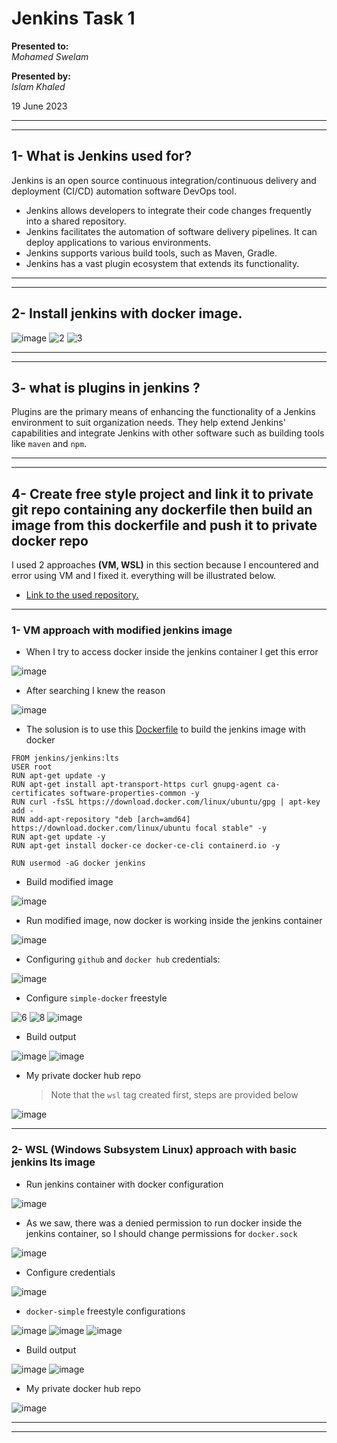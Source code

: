 # Jenkins Task 1

**Presented to:**    
_Mohamed Swelam_    

**Presented by:**   
_Islam Khaled_    

19 June 2023

-----------------------------------------
-----------------------------------------
## 1- What is Jenkins used for?

Jenkins is an open source continuous integration/continuous delivery and 
deployment (CI/CD) automation software DevOps tool.    
- Jenkins allows developers to integrate their code changes frequently into a shared repository.
- Jenkins facilitates the automation of software delivery pipelines. It can deploy applications to various environments.
- Jenkins supports various build tools, such as Maven, Gradle.
- Jenkins has a vast plugin ecosystem that extends its functionality. 

-----------------------------------------
-----------------------------------------
## 2- Install jenkins with docker image.

![image](https://github.com/eslamkhaled560/Sprints-Tasks/assets/54172897/e4694e49-3db5-4db3-8da8-b26277edea42)
![2](https://github.com/eslamkhaled560/Sprints-Tasks/assets/54172897/d3eb487d-5d65-45b7-b366-946ff5cac758)
![3](https://github.com/eslamkhaled560/Sprints-Tasks/assets/54172897/b46d1284-fb36-4c31-934c-61229c188686)

-----------------------------------------
-----------------------------------------
## 3- what is plugins in jenkins ?

Plugins are the primary means of enhancing the functionality of a Jenkins 
environment to suit organization needs. They help extend 
Jenkins' capabilities and integrate Jenkins with other software such as building tools
like ```maven``` and ```npm```.

-----------------------------------------
-----------------------------------------
## 4- Create free style project and link it to private git repo containing any dockerfile then build an image from this dockerfile and push it to private docker repo

I used 2 approaches __(VM, WSL)__ in this section because I encountered and error using VM and I fixed it. everything will be illustrated below.

- [Link to the used repository.](https://github.com/ianmiell/simple-dockerfile)

-----------------------------------------
### 1- VM approach with modified jenkins image

- When I try to access docker inside the jenkins container I get this error

![image](https://github.com/eslamkhaled560/Sprints-Tasks/assets/54172897/21e0e6d3-9926-431a-9656-65409b0a0925)

- After searching I knew the reason

![image](https://github.com/eslamkhaled560/Sprints-Tasks/assets/54172897/5dfe6fc4-446a-466f-ad02-6a94fea0f174)

- The solusion is to use this [Dockerfile](https://github.com/eslamkhaled560/Sprints-Tasks/blob/main/13-%20Jenkins/1-%20Simple%20docker%20task/Dockerfile) to build the jenkins image with docker
```
FROM jenkins/jenkins:lts
USER root
RUN apt-get update -y
RUN apt-get install apt-transport-https curl gnupg-agent ca-certificates software-properties-common -y
RUN curl -fsSL https://download.docker.com/linux/ubuntu/gpg | apt-key add -
RUN add-apt-repository "deb [arch=amd64] https://download.docker.com/linux/ubuntu focal stable" -y
RUN apt-get update -y
RUN apt-get install docker-ce docker-ce-cli containerd.io -y

RUN usermod -aG docker jenkins
```
- Build modified image

![image](https://github.com/eslamkhaled560/Sprints-Tasks/assets/54172897/6e379c72-3a45-4b3c-9017-ae3aa0e839a0)

- Run modified image, now docker is working inside the jenkins container

![image](https://github.com/eslamkhaled560/Sprints-Tasks/assets/54172897/49e5de8c-fc99-4a70-81f7-2fcf46da6c10)

- Configuring ```github``` and ```docker hub``` credentials:

![image](https://github.com/eslamkhaled560/Sprints-Tasks/assets/54172897/324fce43-8bf8-4239-9b93-d9c0be4a253f)

- Configure ```simple-docker``` freestyle

![6](https://github.com/eslamkhaled560/Sprints-Tasks/assets/54172897/1b8dc362-d7e8-42ed-b1c8-3e6db989b6c3)
![8](https://github.com/eslamkhaled560/Sprints-Tasks/assets/54172897/23712649-dd3a-4ad1-a670-85f984abcdc9)
![image](https://github.com/eslamkhaled560/Sprints-Tasks/assets/54172897/38bd2116-1a28-4fa5-9874-3b5121fc97c8)

- Build output

![image](https://github.com/eslamkhaled560/Sprints-Tasks/assets/54172897/c674da41-ac69-4041-943d-bad9b22984e8)
![image](https://github.com/eslamkhaled560/Sprints-Tasks/assets/54172897/15a73f51-8c51-4f8e-9f04-1896940aadcf)

- My private docker hub repo 
  > Note that the ```wsl``` tag created first, steps are provided below

![image](https://github.com/eslamkhaled560/Sprints-Tasks/assets/54172897/7d99a663-0159-4a18-b9a3-5dcddbd0bfe9)

-----------------------------------------
### 2- WSL (Windows Subsystem Linux) approach with basic jenkins lts image

- Run jenkins container with docker configuration

![image](https://github.com/eslamkhaled560/Sprints-Tasks/assets/54172897/18ecf18f-afa1-4e40-80bb-7741bf6ca18c)

- As we saw, there was a denied permission to run docker inside the jenkins container, so I should change permissions for ```docker.sock```

![image](https://github.com/eslamkhaled560/Sprints-Tasks/assets/54172897/c0165c8e-182f-42c1-b42b-33182c7a0d4a)

- Configure credentials

![image](https://github.com/eslamkhaled560/Sprints-Tasks/assets/54172897/ef7165ef-58cd-4ffd-9536-e2948f9bffc7)

- ```docker-simple``` freestyle configurations

![image](https://github.com/eslamkhaled560/Sprints-Tasks/assets/54172897/d8cfdc32-8fd4-4daf-8c9f-966c45fe0878)
![image](https://github.com/eslamkhaled560/Sprints-Tasks/assets/54172897/99917b21-ec95-4344-b9a4-7a07702a66b7)
![image](https://github.com/eslamkhaled560/Sprints-Tasks/assets/54172897/f0b5715a-a30b-4c4e-a6c1-78f7a5b631d2)

- Build output

![image](https://github.com/eslamkhaled560/Sprints-Tasks/assets/54172897/dd8068f9-2683-40b3-9da9-58378e8d0252)
![image](https://github.com/eslamkhaled560/Sprints-Tasks/assets/54172897/91fc7e8d-3bfb-4faf-9c00-c0af0f38b6ff)

- My private docker hub repo

![image](https://github.com/eslamkhaled560/Sprints-Tasks/assets/54172897/8291c8c8-f865-42f0-a240-223a95218a0d)

-----------------------------------------
-----------------------------------------
